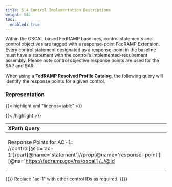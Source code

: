 ```yaml
---
title: 5.4 Control Implementation Descriptions
weight: 540
toc:
  enabled: true
---
```


Within the OSCAL-based FedRAMP baselines, control statements and control objectives are tagged with a response-point FedRAMP Extension. Every control statement designated as a response-point in the baseline must have a statement with the control's implemented-requirement assembly. Please note control objective response points are used for the SAP and SAR. 

When using a **FedRAMP Resolved Profile Catalog**, the following query will identify the response points for a given control.

### **Representation**

{{< highlight xml "linenos=table" >}}
<!-- system-implementation -->
<control-implementation>
    <implemented-requirement uuid="uuid-value" control-id="ac-1">
        <prop name="planned-completion-date" 
                                    ns="https://fedramp.gov/ns/oscal" value="2021-01-01Z"/>
        <prop name="implementation-status" 
                                ns="https://fedramp.gov/ns/oscal" value="implemented" />
        <prop name="implementation-status"
                                ns="https://fedramp.gov/ns/oscal" value="partial" />
        <prop name="implementation-status" 
                                ns="https://fedramp.gov/ns/oscal" value="planned" />
        <prop name="implementation-status" 
                                ns="https://fedramp.gov/ns/oscal" value="not-applicable"/>      
    <!-- responsible-role -->
</control-implementation>
<!-- back-matter -->
{{< /highlight >}}



|**XPath Query**|
| :- |
|<p>Response Points for AC-1:<br>//control[@id='ac-1']/part[@name='statement']//prop[@name='response-point'][@ns='https://fedramp.gov/ns/oscal']/../@id</p><p></p>|



{{<callout>}}
Replace "ac-1" with other control IDs as required.
{{</callout>}}